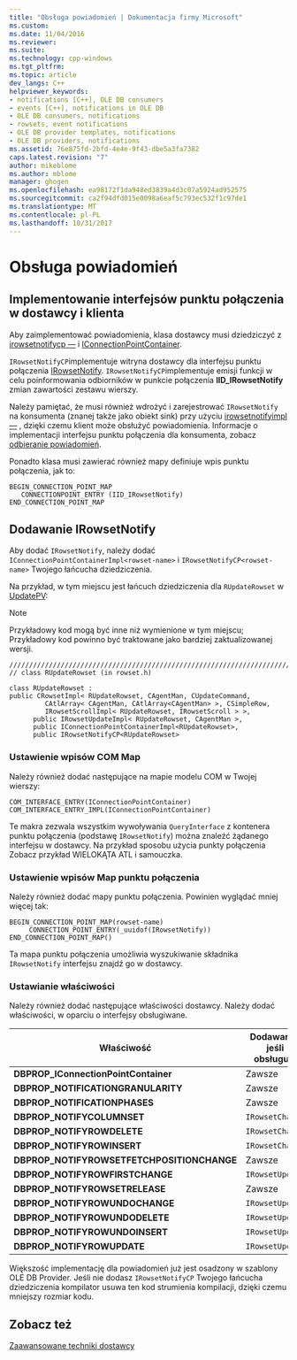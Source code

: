 ```yaml
---
title: "Obsługa powiadomień | Dokumentacja firmy Microsoft"
ms.custom: 
ms.date: 11/04/2016
ms.reviewer: 
ms.suite: 
ms.technology: cpp-windows
ms.tgt_pltfrm: 
ms.topic: article
dev_langs: C++
helpviewer_keywords:
- notifications [C++], OLE DB consumers
- events [C++], notifications in OLE DB
- OLE DB consumers, notifications
- rowsets, event notifications
- OLE DB provider templates, notifications
- OLE DB providers, notifications
ms.assetid: 76e875fd-2bfd-4e4e-9f43-dbe5a3fa7382
caps.latest.revision: "7"
author: mikeblome
ms.author: mblome
manager: ghogen
ms.openlocfilehash: ea98172f1da948ed3839a4d3c07a5924ad952575
ms.sourcegitcommit: ca2f94dfd015e0098a6eaf5c793ec532f1c97de1
ms.translationtype: MT
ms.contentlocale: pl-PL
ms.lasthandoff: 10/31/2017
---
```

# <a name="supporting-notifications"></a>Obsługa powiadomień
## <a name="implementing-connection-point-interfaces-on-the-provider-and-consumer"></a>Implementowanie interfejsów punktu połączenia w dostawcy i klienta  
 Aby zaimplementować powiadomienia, klasa dostawcy musi dziedziczyć z [irowsetnotifycp —](../../data/oledb/irowsetnotifycp-class.md) i [IConnectionPointContainer](../../atl/reference/iconnectionpointcontainerimpl-class.md).  
  
 `IRowsetNotifyCP`implementuje witryna dostawcy dla interfejsu punktu połączenia [IRowsetNotify](https://msdn.microsoft.com/en-us/library/ms712959.aspx). `IRowsetNotifyCP`implementuje emisji funkcji w celu poinformowania odbiorników w punkcie połączenia **IID_IRowsetNotify** zmian zawartości zestawu wierszy.  
  
 Należy pamiętać, że musi również wdrożyć i zarejestrować `IRowsetNotify` na konsumenta (znanej także jako obiekt sink) przy użyciu [irowsetnotifyimpl —](../../data/oledb/irowsetnotifyimpl-class.md) , dzięki czemu klient może obsłużyć powiadomienia. Informacje o implementacji interfejsu punktu połączenia dla konsumenta, zobacz [odbieranie powiadomień](../../data/oledb/receiving-notifications.md).  
  
 Ponadto klasa musi zawierać również mapy definiuje wpis punktu połączenia, jak to:  
  
```  
BEGIN_CONNECTION_POINT_MAP  
   CONNECTIONPOINT_ENTRY (IID_IRowsetNotify)  
END_CONNECTION_POINT_MAP  
```  
  
## <a name="adding-irowsetnotify"></a>Dodawanie IRowsetNotify  
 Aby dodać `IRowsetNotify`, należy dodać `IConnectionPointContainerImpl<rowset-name>` i `IRowsetNotifyCP<rowset-name>` Twojego łańcucha dziedziczenia.  
  
 Na przykład, w tym miejscu jest łańcuch dziedziczenia dla `RUpdateRowset` w [UpdatePV](http://msdn.microsoft.com/en-us/c8bed873-223c-4a7d-af55-f90138c6f38f):  
  
> [!NOTE]
>  Przykładowy kod mogą być inne niż wymienione w tym miejscu; Przykładowy kod powinno być traktowane jako bardziej zaktualizowanej wersji.  
  
```  
///////////////////////////////////////////////////////////////////////////  
// class RUpdateRowset (in rowset.h)  
  
class RUpdateRowset :   
public CRowsetImpl< RUpdateRowset, CAgentMan, CUpdateCommand,   
         CAtlArray< CAgentMan, CAtlArray<CAgentMan> >, CSimpleRow,   
         IRowsetScrollImpl< RUpdateRowset, IRowsetScroll > >,  
      public IRowsetUpdateImpl< RUpdateRowset, CAgentMan >,  
      public IConnectionPointContainerImpl<RUpdateRowset>,  
      public IRowsetNotifyCP<RUpdateRowset>  
```  
  
### <a name="setting-com-map-entries"></a>Ustawienie wpisów COM Map  
 Należy również dodać następujące na mapie modelu COM w Twojej wierszy:  
  
```  
COM_INTERFACE_ENTRY(IConnectionPointContainer)  
COM_INTERFACE_ENTRY_IMPL(IConnectionPointContainer)  
```  
  
 Te makra zezwala wszystkim wywoływania `QueryInterface` z kontenera punktu połączenia (podstawę `IRowsetNotify`) można znaleźć żądanego interfejsu w dostawcy. Na przykład sposobu użycia punkty połączenia Zobacz przykład WIELOKĄTA ATL i samouczka.  
  
### <a name="setting-connection-point-map-entries"></a>Ustawienie wpisów Map punktu połączenia  
 Należy również dodać mapy punktu połączenia. Powinien wyglądać mniej więcej tak:  
  
```  
BEGIN_CONNECTION_POINT_MAP(rowset-name)  
     CONNECTION_POINT_ENTRY(_uuidof(IRowsetNotify))  
END_CONNECTION_POINT_MAP()  
```  
  
 Ta mapa punktu połączenia umożliwia wyszukiwanie składnika `IRowsetNotify` interfejsu znajdź go w dostawcy.  
  
### <a name="setting-properties"></a>Ustawianie właściwości  
 Należy również dodać następujące właściwości dostawcy. Należy dodać właściwości, w oparciu o interfejsy obsługiwane.  
  
|Właściwość|Dodawanie, jeśli obsługuje|  
|--------------|------------------------|  
|**DBPROP_IConnectionPointContainer**|Zawsze|  
|**DBPROP_NOTIFICATIONGRANULARITY**|Zawsze|  
|**DBPROP_NOTIFICATIONPHASES**|Zawsze|  
|**DBPROP_NOTIFYCOLUMNSET**|`IRowsetChange`|  
|**DBPROP_NOTIFYROWDELETE**|`IRowsetChange`|  
|**DBPROP_NOTIFYROWINSERT**|`IRowsetChange`|  
|**DBPROP_NOTIFYROWSETFETCHPOSITIONCHANGE**|Zawsze|  
|**DBPROP_NOTIFYROWFIRSTCHANGE**|`IRowsetUpdate`|  
|**DBPROP_NOTIFYROWSETRELEASE**|Zawsze|  
|**DBPROP_NOTIFYROWUNDOCHANGE**|`IRowsetUpdate`|  
|**DBPROP_NOTIFYROWUNDODELETE**|`IRowsetUpdate`|  
|**DBPROP_NOTIFYROWUNDOINSERT**|`IRowsetUpdate`|  
|**DBPROP_NOTIFYROWUPDATE**|`IRowsetUpdate`|  
  
 Większość implementację dla powiadomień już jest osadzony w szablony OLE DB Provider. Jeśli nie dodasz `IRowsetNotifyCP` Twojego łańcucha dziedziczenia kompilator usuwa ten kod strumienia kompilacji, dzięki czemu mniejszy rozmiar kodu.  
  
## <a name="see-also"></a>Zobacz też  
 [Zaawansowane techniki dostawcy](../../data/oledb/advanced-provider-techniques.md)